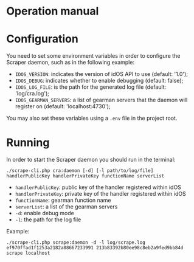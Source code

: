 Operation manual
=================

# Configuration

You need to set some environment variables in order to configure the Scraper daemon, such as in the following example:

* `IDOS_VERSION`: indicates the version of idOS API to use (default: '1.0');
* `IDOS_DEBUG`: indicates whether to enable debugging (default: false);
* `IDOS_LOG_FILE`: is the path for the generated log file (default: 'log/cra.log');
* `IDOS_GEARMAN_SERVERS`: a list of gearman servers that the daemon will register on (default: 'localhost:4730');

You may also set these variables using a `.env` file in the project root.

# Running

In order to start the Scraper daemon you should run in the terminal:

```
./scrape-cli.php cra:daemon [-d] [-l path/to/log/file] handlerPublicKey handlerPrivateKey functionName serverList
```

* `handlerPublicKey`: public key of the handler registered within idOS
* `handlerPrivateKey`: private key of the handler registered within idOS
* `functionName`: gearman function name
* `serverList`: a list of the gearman servers
* `-d`: enable debug mode
* `-l`: the path for the log file

Example:

```
./scrape-cli.php scrape:daemon -d -l log/scrape.log ef970ffad1f1253a2182a88667233991 213b83392b80ee98c8eb2a9fed9bb84d scrape localhost
```
